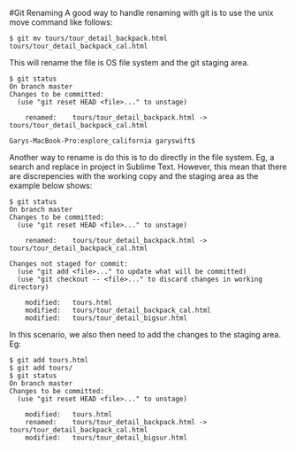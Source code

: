 #Git Renaming
A good way to handle renaming with git is to use the unix move command like follows:

	$ git mv tours/tour_detail_backpack.html tours/tour_detail_backpack_cal.html
	
This will rename the file is OS file system and the git staging area.

	$ git status
	On branch master
	Changes to be committed:
	  (use "git reset HEAD <file>..." to unstage)
	
		renamed:    tours/tour_detail_backpack.html -> tours/tour_detail_backpack_cal.html
	
	Garys-MacBook-Pro:explore_california garyswift$
	
Another way to rename is do this is to do directly in the file system. Eg, a search and replace in project in Sublime Text. However, this mean that there are discrepencies with the working copy and the staging area as the example below shows:

	$ git status
	On branch master
	Changes to be committed:
	  (use "git reset HEAD <file>..." to unstage)
	
		renamed:    tours/tour_detail_backpack.html -> tours/tour_detail_backpack_cal.html
	
	Changes not staged for commit:
	  (use "git add <file>..." to update what will be committed)
	  (use "git checkout -- <file>..." to discard changes in working directory)
	
		modified:   tours.html
		modified:   tours/tour_detail_backpack_cal.html
		modified:   tours/tour_detail_bigsur.html
		
In this scenario, we also then need to add the changes to the staging area. Eg:

	$ git add tours.html
	$ git add tours/
	$ git status
	On branch master
	Changes to be committed:
	  (use "git reset HEAD <file>..." to unstage)
	
		modified:   tours.html
		renamed:    tours/tour_detail_backpack.html -> tours/tour_detail_backpack_cal.html
		modified:   tours/tour_detail_bigsur.html